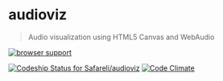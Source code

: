 # audioviz

> Audio visualization using HTML5 Canvas and WebAudio

[![browser support][testling-image]][testling-url]

[![Codeship Status for Safareli/audioviz][codeship-image]][codeship-url] [![Code Climate][climate-image]][climate-url]

[climate-url]: https://codeclimate.com/github/safareli/audioviz
[climate-image]: https://codeclimate.com/github/safareli/audioviz.png

[codeship-url]: https://www.codeship.io/projects/18836
[codeship-image]: https://www.codeship.io/projects/417c7840-a63f-0131-9ebc-32a40fc12c91/status?branch=master

[testling-url]: https://ci.testling.com/safareli/audioviz
[testling-image]: https://ci.testling.com/safareli/audioviz.png

